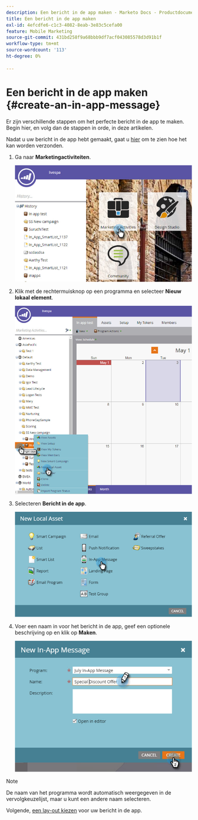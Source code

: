 ```yaml
---
description: Een bericht in de app maken - Marketo Docs - Productdocumentatie
title: Een bericht in de app maken
exl-id: 4efcdfe6-c1c3-4082-8eab-3e83c5cefa00
feature: Mobile Marketing
source-git-commit: 431bd258f9a68bbb9df7acf043085578d3d91b1f
workflow-type: tm+mt
source-wordcount: '113'
ht-degree: 0%

---
```


# Een bericht in de app maken {#create-an-in-app-message}

Er zijn verschillende stappen om het perfecte bericht in de app te maken. Begin hier, en volg dan de stappen in orde, in deze artikelen.

Nadat u uw bericht in de app hebt gemaakt, gaat u [hier](/help/marketo/product-docs/mobile-marketing/in-app-messages/sending-your-in-app-message/send-your-in-app-message.md) om te zien hoe het kan worden verzonden.

1. Ga naar **Marketingactiviteiten**.

   ![Afbeelding één](/help/marketo/product-docs/mobile-marketing/in-app-messages/creating-in-app-messages/assets/create-an-in-app-message-1.png)

1. Klik met de rechtermuisknop op een programma en selecteer **Nieuw lokaal element**.

   ![Afbeelding twee](/help/marketo/product-docs/mobile-marketing/in-app-messages/creating-in-app-messages/assets/create-an-in-app-message-2.png)

1. Selecteren **Bericht in de app**.

   ![Afbeelding drie](/help/marketo/product-docs/mobile-marketing/in-app-messages/creating-in-app-messages/assets/create-an-in-app-message-3.png)

1. Voer een naam in voor het bericht in de app, geef een optionele beschrijving op en klik op **Maken**.

   ![Afbeelding vier](/help/marketo/product-docs/mobile-marketing/in-app-messages/creating-in-app-messages/assets/create-an-in-app-message-4.png)

>[!NOTE]
>
>De naam van het programma wordt automatisch weergegeven in de vervolgkeuzelijst, maar u kunt een andere naam selecteren.

Volgende, [een lay-out kiezen](/help/marketo/product-docs/mobile-marketing/in-app-messages/creating-in-app-messages/choose-a-layout-for-your-in-app-message.md) voor uw bericht in de app.
